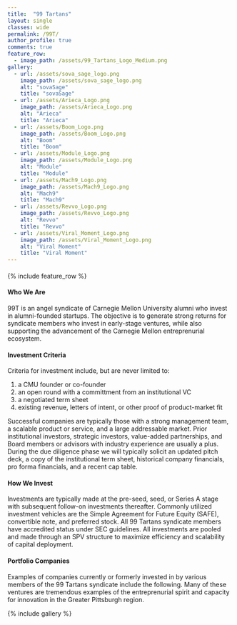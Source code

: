 ```yaml
---
title:  "99 Tartans"
layout: single
classes: wide
permalink: /99T/
author_profile: true
comments: true
feature_row:
  - image_path: /assets/99_Tartans_Logo_Medium.png
gallery:
  - url: /assets/sova_sage_logo.png
    image_path: /assets/sova_sage_logo.png
    alt: "sovaSage"
    title: "sovaSage"
  - url: /assets/Arieca_Logo.png
    image_path: /assets/Arieca_Logo.png
    alt: "Arieca"
    title: "Arieca"
  - url: /assets/Boom_Logo.png
    image_path: /assets/Boom_Logo.png
    alt: "Boom"
    title: "Boom"
  - url: /assets/Module_Logo.png
    image_path: /assets/Module_Logo.png
    alt: "Module"
    title: "Module"
  - url: /assets/Mach9_Logo.png
    image_path: /assets/Mach9_Logo.png
    alt: "Mach9"
    title: "Mach9"
  - url: /assets/Revvo_Logo.png
    image_path: /assets/Revvo_Logo.png
    alt: "Revvo"
    title: "Revvo"
  - url: /assets/Viral_Moment_Logo.png
    image_path: /assets/Viral_Moment_Logo.png
    alt: "Viral Moment"
    title: "Viral Moment"
---
```

#### 

{% include feature_row %}
#### Who We Are
99T is an angel syndicate of Carnegie Mellon University alumni who invest in alumni-founded startups. The objective is to generate strong returns for syndicate members who invest in early-stage ventures, while also supporting the advancement of the Carnegie Mellon entreprenurial ecosystem.

#### Investment Criteria
Criteria for investment include, but are never limited to:
1. a CMU founder or co-founder
2. an open round with a committment from an institutional VC
3. a negotiated term sheet
4. existing revenue, letters of intent, or other proof of product-market fit

Successful companies are typically those with a strong management team, a scalable product or service, and a large addressable market. Prior institutional investors, strategic investors, value-added partnerships, and Board members or advisors with industry experience are usually a plus. During the due diligence phase we will typically solicit an updated pitch deck, a copy of the institutional term sheet, historical company financials, pro forma financials, and a recent cap table.

#### How We Invest
Investments are typically made at the pre-seed, seed, or Series A stage with subsequent follow-on investments thereafter. Commonly utilized investment vehicles are the Simple Agreement for Future Equity (SAFE), convertible note, and preferred stock.  All 99 Tartans syndicate members have accredited status under SEC guidelines. All investments are pooled and made through an SPV structure to maximize efficiency and scalability of capital deployment.

#### Portfolio Companies
Examples of companies currently or formerly invested in by various members of the 99 Tartans syndicate include the following. Many of these ventures are tremendous examples of the entreprenurial spirit and capacity for innovation in the Greater Pittsburgh region.

{% include gallery %}

